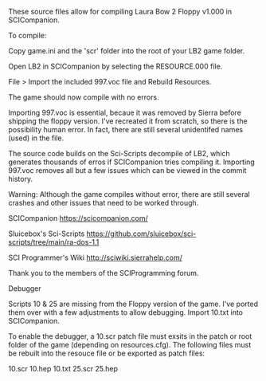 These source files allow for compiling Laura Bow 2 Floppy v1.000 in SCICompanion.

To compile:

Copy game.ini and the 'scr' folder into the root of your LB2 game folder.

Open LB2 in SCICompanion by selecting the RESOURCE.000 file.

File > Import the included 997.voc file and Rebuild Resources.

The game should now compile with no errors.


Importing 997.voc is essential, becaue it was removed by Sierra before shipping the floppy version. I've recreated it from scratch, so there is the possibility human error. In fact, there are still several unidentifed names (used) in the file.

The source code builds on the Sci-Scripts decompile of LB2, which generates thousands of erros if SCICompanion tries compiling it. Importing 997.voc removes all but a few issues which can be viewed in the commit history.

Warning: Although the game compiles without error, there are still several crashes and other issues that need to be worked through. 

SCICompanion
https://scicompanion.com/

Sluicebox's Sci-Scripts 
https://github.com/sluicebox/sci-scripts/tree/main/ra-dos-1.1

SCI Programmer's Wiki
http://sciwiki.sierrahelp.com/

Thank you to the members of the SCIProgramming forum. 


Debugger

Scripts 10 & 25 are missing from the Floppy version of the game. I've ported them over with a few adjustments to allow debugging. Import 10.txt into SCICompanion.

To enable the debugger, a 10.scr patch file must exsits in the patch or root folder of the game (depending on resources.cfg). The following files must be rebuilt into the resouce file or be exported as patch files: 

10.scr 
10.hep
10.txt
25.scr
25.hep